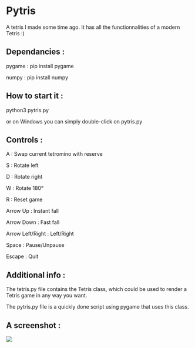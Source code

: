 # Pytris
A tetris I made some time ago. It has all the functionnalities of a modern Tetris :)

## Dependancies :
pygame : pip install pygame

numpy  : pip install numpy

## How to start it :
python3 pytris.py

or on Windows you can simply double-click on pytris.py

## Controls :
A : Swap current tetromino with reserve

S : Rotate left

D : Rotate right

W : Rotate 180°

R : Reset game

Arrow Up : Instant fall

Arrow Down : Fast fall

Arrow Left/Right : Left/Right

Space : Pause/Unpause

Escape : Quit

## Additional info :
The tetris.py file contains the Tetris class, which could be used to render a Tetris game in any way you want.

The pytris.py file is a quickly done script using pygame that uses this class.

## A screenshot :
![](https://i.imgur.com/C4kiFO9.png)
